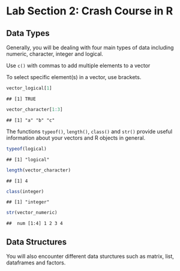 Lab Section 2: Crash Course in R
================================

Data Types
----------

Generally, you will be dealing with four main types of data including numeric, character, integer and logical.

Use `c()` with commas to add multiple elements to a vector

To select specific element(s) in a vector, use brackets.

``` r
vector_logical[1]
```

    ## [1] TRUE

``` r
vector_character[1:3]
```

    ## [1] "a" "b" "c"

The functions `typeof()`, `length()`, `class()` and `str()` provide useful information about your vectors and R objects in general.

``` r
typeof(logical)
```

    ## [1] "logical"

``` r
length(vector_character)
```

    ## [1] 4

``` r
class(integer)
```

    ## [1] "integer"

``` r
str(vector_numeric)
```

    ##  num [1:4] 1 2 3 4

Data Structures
---------------

You will also encounter different data sturctures such as matrix, list, dataframes and factors.

